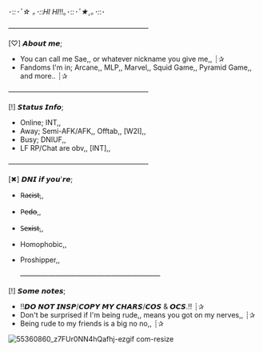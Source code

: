 ･:*:･ﾟ☆ ｡･:*:𝐻𝐼 𝐻𝐼!!｡･:*:･ﾟ★,｡･:*:･

————————————————————

[♡] 𝘼𝙗𝙤𝙪𝙩 𝙢𝙚;

- You can call me Sae,, or whatever nickname you give me,, ┊✰
- Fandoms I'm in; Arcane,, MLP,, Marvel,, Squid Game,, Pyramid Game,, and more.. ┊✰

————————————————————

[!] 𝙎𝙩𝙖𝙩𝙪𝙨 𝙄𝙣𝙛𝙤;

- Online; INT,,
- Away; Semi-AFK/AFK,, Offtab,, [W2I],,
- Busy; DNIUF,,
- LF RP/Chat are obv,, [INT],,
  
————————————————————

[✖] 𝘿𝙉𝙄 𝙞𝙛 𝙮𝙤𝙪'𝙧𝙚;
                                                          
- R̶a̶c̶i̶s̶t̶,,      
- P̶e̶d̶o̶,,        
- S̶e̶x̶i̶s̶t̶,,        
- Homophobic,,  
- Proshipper,,  

  ————————————————————

[!] 𝙎𝙤𝙢𝙚 𝙣𝙤𝙩𝙚𝙨;

- !!𝘿𝙊 𝙉𝙊𝙏 𝙄𝙉𝙎𝙋/𝘾𝙊𝙋𝙔 𝙈𝙔 𝘾𝙃𝘼𝙍𝙎/𝘾𝙊𝙎 & 𝙊𝘾𝙎.!! ┊✰
- Don't be surprised if I'm being rude,, means you got on my nerves,, ┊✰
- Being rude to my friends is a big no no,, ┊✰
  
![55360860_z7FUr0NN4hQafhj-ezgif com-resize](https://github.com/user-attachments/assets/056b5806-6991-42af-a8e2-02c45dd6067e)



